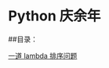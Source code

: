 # Python 庆余年
##目录：

[一道 lambda 排序问题](https://github.com/Programscape/From-Python-To-Pythonic/blob/master/Python%E8%AF%AD%E8%A8%80/%E4%B8%80%E9%81%93%20Python%20%E6%8E%92%E5%BA%8F%E9%97%AE%E9%A2%98.md)
